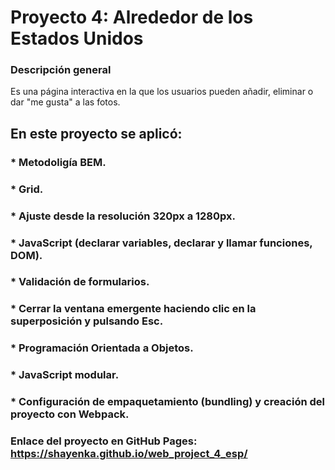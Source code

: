 # Proyecto 4: Alrededor de los Estados Unidos

### Descripción general

Es una página interactiva en la que los usuarios pueden añadir, eliminar o dar "me gusta" a las fotos.

## En este proyecto se aplicó:

### \* Metodoligía BEM.

### \* Grid.

### \* Ajuste desde la resolución 320px a 1280px.

### \* JavaScript (declarar variables, declarar y llamar funciones, DOM).

### \* Validación de formularios.

### \* Cerrar la ventana emergente haciendo clic en la superposición y pulsando Esc.

### \* Programación Orientada a Objetos.

### \* JavaScript modular.

### \* Configuración de empaquetamiento (bundling) y creación del proyecto con Webpack.

### Enlace del proyecto en GitHub Pages: https://shayenka.github.io/web_project_4_esp/
